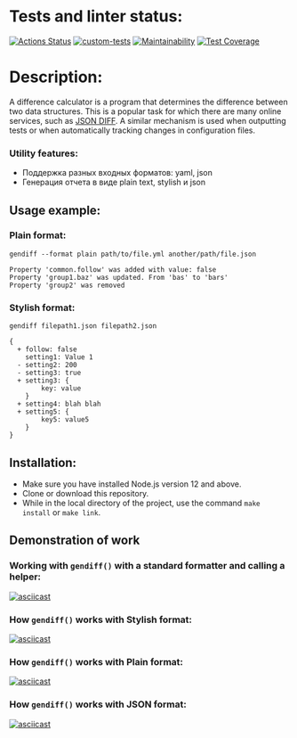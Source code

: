# Tests and linter status:
[![Actions Status](https://github.com/AxeRicin/frontend-project-46/workflows/hexlet-check/badge.svg)](https://github.com/AxeRicin/frontend-project-46/actions)
[![custom-tests](https://github.com/AxeRicin/frontend-project-46/actions/workflows/custom-tests.yml/badge.svg)](https://github.com/AxeRicin/frontend-project-46/actions/workflows/custom-tests.yml)
[![Maintainability](https://api.codeclimate.com/v1/badges/9c33dfdc8f8fb48dd180/maintainability)](https://codeclimate.com/github/AxeRicin/frontend-project-46/maintainability)
[![Test Coverage](https://api.codeclimate.com/v1/badges/9c33dfdc8f8fb48dd180/test_coverage)](https://codeclimate.com/github/AxeRicin/frontend-project-46/test_coverage)

# Description:
A difference calculator is a program that determines the difference between two data structures. This is a popular task for which there are many online services, such as [JSON DIFF](http://www.jsondiff.com/). A similar mechanism is used when outputting tests or when automatically tracking changes in configuration files.

### Utility features:

* Поддержка разных входных форматов: yaml, json
* Генерация отчета в виде plain text, stylish и json

## Usage example:

### Plain format:
```
gendiff --format plain path/to/file.yml another/path/file.json

Property 'common.follow' was added with value: false
Property 'group1.baz' was updated. From 'bas' to 'bars'
Property 'group2' was removed
```
### Stylish format:

```
gendiff filepath1.json filepath2.json

{
  + follow: false
    setting1: Value 1
  - setting2: 200
  - setting3: true
  + setting3: {
        key: value
    }
  + setting4: blah blah
  + setting5: {
        key5: value5
    }
}
```

## Installation:

* Make sure you have installed Node.js version 12 and above.
* Clone or download this repository.
* While in the local directory of the project, use the command `make install` or `make link`.

## Demonstration of work

### Working with `gendiff()` with a standard formatter and calling a helper:
[![asciicast](https://asciinema.org/a/RepLszwMwqtzHyFjltIvrGKjF.svg)](https://asciinema.org/a/RepLszwMwqtzHyFjltIvrGKjF)

### How `gendiff()` works with Stylish format:
[![asciicast](https://asciinema.org/a/eLMXGcTWHCLeiVruA2SWaBtPf.svg)](https://asciinema.org/a/eLMXGcTWHCLeiVruA2SWaBtPf)

### How `gendiff()` works with Plain format:
[![asciicast](https://asciinema.org/a/MXNUtihVEgTCPL0CSZAneHqYs.svg)](https://asciinema.org/a/MXNUtihVEgTCPL0CSZAneHqYs)

### How `gendiff()` works with JSON format:
[![asciicast](https://asciinema.org/a/yq9axzaSK3EDiMR85QbIL31KD.svg)](https://asciinema.org/a/yq9axzaSK3EDiMR85QbIL31KD)